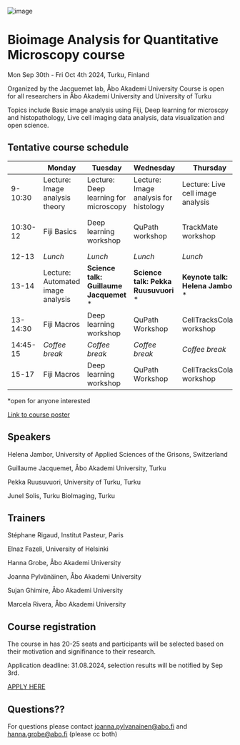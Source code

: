 ![image](https://github.com/jpylvanainen/Image_analysis_course_24/assets/74545655/ec25a5bc-a52c-4f52-b3e7-fe3ebb488995)


# Bioimage Analysis for Quantitative Microscopy course


Mon Sep 30th - Fri Oct 4th 2024, Turku, Finland

Organized by the Jacquemet lab, Åbo Akademi University
Course is open for all researchers in  Åbo Akademi University and University of Turku

Topics include Basic image analysis using Fiji, Deep learning for microscpy and histopathology, Live cell imaging data analysis, data visualization and open science.


## Tentative course schedule

|          | Monday                            | Tuesday                               | Wednesday                            | Thursday                          | Friday                       |
|----------|-----------------------------------|---------------------------------------|--------------------------------------|-----------------------------------|------------------------------|
| 9-10:30  | Lecture: Image analysis theory    | Lecture: Deep learning for microscopy | Lecture: Image analysis for histology | Lecture: Live cell image analysis | Image analysis group therapy |
| 10:30-12 | Fiji Basics                       | Deep learning workshop                | QuPath workshop                      | TrackMate workshop                | Image analysis group therapy |
| 12-13    | _Lunch_                           | _Lunch_                               | _Lunch_                              | _Lunch_                           | _Lunch_                      |
| 13-14    | Lecture: Automated image analysis | **Science talk: Guillaume Jacquemet**  * | **Science talk: Pekka Ruusuvuori** *       | **Keynote talk: Helena Jambor** *       | **Science talk: Junel Solis** *    |
| 13-14:30 | Fiji Macros                       | Deep learning workshop                | QuPath Workshop                      | CellTracksColab workshop          | Work on you own data         |
| 14:45-15 | _Coffee break_                    | _Coffee break_                        | _Coffee break_                       | _Coffee break_                    | _Coffee break_               |
| 15-17    | Fiji Macros                       | Deep learning workshop                | QuPath Workshop                      | CellTracksColab workshop          | Farewell and goodbye         |

*open for anyone interested

[Link to course poster](https://github.com/jpylvanainen/Image_analysis_course_24/blob/main/course_poster/course%20poster-01.png)

## Speakers

Helena Jambor, University of Applied Sciences of the Grisons, Switzerland

Guillaume Jacquemet, Åbo Akademi University, Turku

Pekka Ruusuvuori, University of Turku, Turku

Junel Solis, Turku BioImaging, Turku


## Trainers

Stéphane Rigaud, Institut Pasteur, Paris

Elnaz Fazeli, University of Helsinki

Hanna Grobe, Åbo Akademi University

Joanna Pylvänäinen, Åbo Akademi University

Sujan Ghimire, Åbo Akademi University

Marcela Rivera, Åbo Akademi University


## Course registration

The course in has 20-25 seats and participants will be selected based on their motivation and signifinance to their research.

Application deadline: 31.08.2024, selection results will be notified by Sep 3rd.

[APPLY HERE](https://docs.google.com/forms/d/e/1FAIpQLScugW8iuv82vvGTKt85irbIJ8od_g3jxm7WMBo3q3e2i0TQxQ/viewform)


## Questions?? 
For questions please contact joanna.pylvanainen@abo.fi and hanna.grobe@abo.fi (please cc both)



